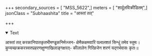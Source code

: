 +++
secondary_sources = [ "MSS_5622",]
meters = [ "शार्दूलविक्रीडितम्",]
jsonClass = "Subhaashita"
title = "आस्तां तत्"

+++

<details open><summary>Text</summary>

आस्तां तत् करकानिपातकृतभीमण्डूकनिर्मज्जन- क्षेमैकक्षमवारि पल्वलशतं सिन्धुं तमेव स्तुमः।  
कुप्यच्छक्रकरस्वरुप्रहरणक्षुण्णाखिलाङ्गक्षरत्- कीलालेन गिरिव्रजेन शरणं यद्गर्भवासः कृतः॥
</details>
